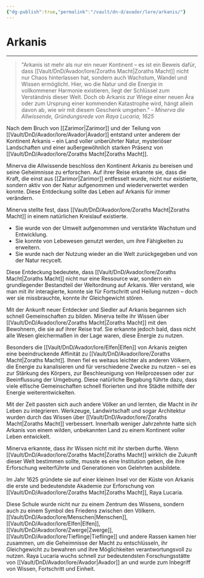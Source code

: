 ```yaml
---
{"dg-publish":true,"permalink":"/vault/dn-d/avador/lore/arkanis/"}
---
```


# Arkanis
---
>"Arkanis ist mehr als nur ein neuer Kontinent – es ist ein Beweis dafür, dass [[Vault/DnD/Avador/lore/Zoraths Macht\|Zoraths Macht]] nicht nur Chaos hinterlassen hat, sondern auch Wachstum, Wandel und Wissen ermöglicht. Hier, wo die Natur und die Energie in vollkommener Harmonie existieren, liegt der Schlüssel zum Verständnis dieser Welt. Doch ob Arkanis zur Wiege einer neuen Ära oder zum Ursprung einer kommenden Katastrophe wird, hängt allein davon ab, wie wir mit diesem Geschenk umgehen." - *Minerva die Allwissende, Gründungsrede von Raya Lucaria, 1625*

Nach dem Bruch von [[Zarimor\|Zarimor]] und der Teilung von [[Vault/DnD/Avador/lore/Avador\|Avador]] entstand unter anderem der Kontinent Arkanis – ein Land voller unberührter Natur, mysteriöser Landschaften und einer außergewöhnlich starken Präsenz von [[Vault/DnD/Avador/lore/Zoraths Macht\|Zoraths Macht]].

Minerva die Allwissende beschloss den Kontinent Arkanis zu bereisen und seine Geheimnisse zu erforschen. Auf ihrer Reise erkannte sie, dass die Kraft, die einst aus [[Zarimor\|Zarimor]] entfesselt wurde, nicht nur existierte, sondern aktiv von der Natur aufgenommen und wiederverwertet werden konnte. Diese Entdeckung sollte das Leben auf Arkanis für immer verändern.

Minerva stellte fest, dass [[Vault/DnD/Avador/lore/Zoraths Macht\|Zoraths Macht]] in einem natürlichen Kreislauf existierte.

- Sie wurde von der Umwelt aufgenommen und verstärkte Wachstum und Entwicklung.
- Sie konnte von Lebewesen genutzt werden, um ihre Fähigkeiten zu erweitern.
- Sie wurde nach der Nutzung wieder an die Welt zurückgegeben und von der Natur recycelt.

Diese Entdeckung bedeutete, dass [[Vault/DnD/Avador/lore/Zoraths Macht\|Zoraths Macht]] nicht nur eine Ressource war, sondern ein grundlegender Bestandteil der Weltordnung auf Arkanis. Wer verstand, wie man mit ihr interagierte, konnte sie für Fortschritt und Heilung nutzen – doch wer sie missbrauchte, konnte ihr Gleichgewicht stören.

Mit der Ankunft neuer Entdecker und Siedler auf Arkanis begannen sich schnell Gemeinschaften zu bilden. Minerva teilte ihr Wissen über [[Vault/DnD/Avador/lore/Zoraths Macht\|Zoraths Macht]] mit den Bewohnern, die sie auf ihrer Reise traf. Sie erkannte jedoch bald, dass nicht alle Wesen gleichermaßen in der Lage waren, diese Energie zu nutzen.

Besonders die [[Vault/DnD/Avador/lore/Elfen\|Elfen]] von Arkanis zeigten eine beeindruckende Affinität zu [[Vault/DnD/Avador/lore/Zoraths Macht\|Zoraths Macht]]. Ihnen fiel es weitaus leichter als anderen Völkern, die Energie zu kanalisieren und für verschiedene Zwecke zu nutzen – sei es zur Stärkung des Körpers, zur Beschleunigung von Heilprozessen oder zur Beeinflussung der Umgebung. Diese natürliche Begabung führte dazu, dass viele elfische Gemeinschaften schnell florierten und ihre Städte mithilfe der Energie weiterentwickelten.

Mit der Zeit passten sich auch andere Völker an und lernten, die Macht in ihr Leben zu integrieren. Werkzeuge, Landwirtschaft und sogar Architektur wurden durch das Wissen über [[Vault/DnD/Avador/lore/Zoraths Macht\|Zoraths Macht]] verbessert. Innerhalb weniger Jahrzehnte hatte sich Arkanis von einem wilden, unbekannten Land zu einem Kontinent voller Leben entwickelt.

Minerva erkannte, dass ihr Wissen nicht mit ihr sterben durfte. Wenn [[Vault/DnD/Avador/lore/Zoraths Macht\|Zoraths Macht]] wirklich die Zukunft dieser Welt bestimmen sollte, musste es eine Institution geben, die ihre Erforschung weiterführte und Generationen von Gelehrten ausbildete.

Im Jahr 1625 gründete sie auf einer kleinen Insel vor der Küste von Arkanis die erste und bedeutendste Akademie zur Erforschung von [[Vault/DnD/Avador/lore/Zoraths Macht\|Zoraths Macht]], Raya Lucaria.

Diese Schule wurde nicht nur zu einem Zentrum des Wissens, sondern auch zu einem Symbol des Friedens zwischen den Völkern. [[Vault/DnD/Avador/lore/Menschen\|Menschen]], [[Vault/DnD/Avador/lore/Elfen\|Elfen]], [[Vault/DnD/Avador/lore/Zwerge\|Zwerge]], [[Vault/DnD/Avador/lore/Tieflinge\|Tieflinge]] und andere Rassen kamen hier zusammen, um die Geheimnisse der Macht zu entschlüsseln, ihr Gleichgewicht zu bewahren und ihre Möglichkeiten verantwortungsvoll zu nutzen. Raya Lucaria wuchs schnell zur bedeutendsten Forschungsstätte von [[Vault/DnD/Avador/lore/Avador\|Avador]] an und wurde zum Inbegriff von Wissen, Fortschritt und Einheit.